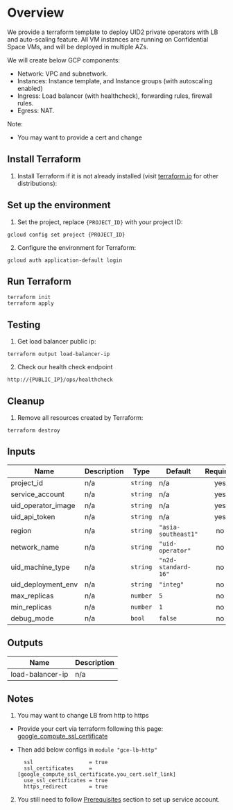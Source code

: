 # Overview

We provide a terraform template to deploy UID2 private operators with LB and auto-scaling feature. All VM instances are
running on Confidential Space VMs, and will be deployed in multiple AZs.

We will create below GCP components:

- Network: VPC and subnetwork.
- Instances: Instance template, and Instance groups (with autoscaling enabled)
- Ingress: Load balancer (with healthcheck), forwarding rules, firewall rules.
- Egress: NAT.

Note:

- You may want to provide a cert and change

## Install Terraform

1. Install Terraform if it is not already installed (visit [terraform.io](https://terraform.io) for other
   distributions):

## Set up the environment

1. Set the project, replace `{PROJECT_ID}` with your project ID:

```
gcloud config set project {PROJECT_ID}
```

2. Configure the environment for Terraform:

```
gcloud auth application-default login
```

## Run Terraform

```
terraform init
terraform apply
```

## Testing

1. Get load balancer public ip:

```
terraform output load-balancer-ip
```

2. Check our health check endpoint

```
http://{PUBLIC_IP}/ops/healthcheck
```

## Cleanup

1. Remove all resources created by Terraform:

```
terraform destroy
```

## Inputs

| Name               | Description | Type     | Default             | Required |
|--------------------|-------------|----------|---------------------|:--------:|
| project_id         | n/a         | `string` | n/a                 |   yes    |
| service_account    | n/a         | `string` | n/a                 |   yes    |
| uid_operator_image | n/a         | `string` | n/a                 |   yes    |
| uid_api_token      | n/a         | `string` | n/a                 |   yes    |
| region             | n/a         | `string` | `"asia-southeast1"` |    no    |
| network_name       | n/a         | `string` | `"uid-operator"`    |    no    |
| uid_machine_type   | n/a         | `string` | `"n2d-standard-16"` |    no    |
| uid_deployment_env | n/a         | `string` | `"integ"`           |    no    |
| max_replicas       | n/a         | `number` | `5`                 |    no    |
| min_replicas       | n/a         | `number` | `1`                 |    no    |
| debug_mode         | n/a         | `bool`   | `false`             |    no    |

## Outputs

| Name             | Description |
|------------------|-------------|
| load-balancer-ip | n/a         |

## Notes

1. You may want to change LB from http to https

- Provide your cert via terraform following this
  page:
  [google_compute_ssl_certificate](https://registry.terraform.io/providers/hashicorp/google/latest/docs/resources/compute_ssl_certificate.html)

- Then add below configs in `module "gce-lb-http"`

  ```
    ssl                  = true
    ssl_certificates     = [google_compute_ssl_certificate.you_cert.self_link]
    use_ssl_certificates = true
    https_redirect       = true
  ```

2. You still need to
   follow [Prerequisites](https://github.com/IABTechLab/uid2-operator/tree/master/scripts/gcp-oidc#prerequisites)
   section to set up service account.
